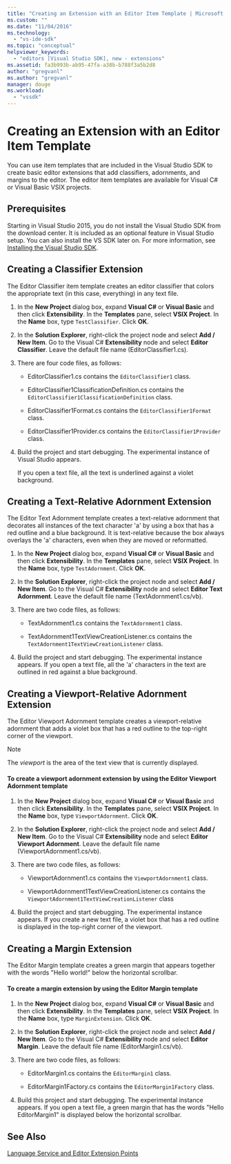 ```yaml
---
title: "Creating an Extension with an Editor Item Template | Microsoft Docs"
ms.custom: ""
ms.date: "11/04/2016"
ms.technology: 
  - "vs-ide-sdk"
ms.topic: "conceptual"
helpviewer_keywords: 
  - "editors [Visual Studio SDK], new - extensions"
ms.assetid: fa3b993b-ab95-47fa-a38b-b788f3a5b2d8
author: "gregvanl"
ms.author: "gregvanl"
manager: douge
ms.workload: 
  - "vssdk"
---
```

# Creating an Extension with an Editor Item Template
You can use item templates that are included in the Visual Studio SDK to create basic editor extensions that add classifiers, adornments, and margins to the editor. The editor item templates are available for Visual C# or Visual Basic VSIX projects.  
  
## Prerequisites  
 Starting in Visual Studio 2015, you do not install the Visual Studio SDK from the download center. It is included as an optional feature in Visual Studio setup. You can also install the VS SDK later on. For more information, see [Installing the Visual Studio SDK](../extensibility/installing-the-visual-studio-sdk.md).  
  
## Creating a Classifier Extension  
 The Editor Classifier item template creates an editor classifier that colors the appropriate text (in this case, everything) in any text file.  
  
1.  In the **New Project** dialog box, expand **Visual C#** or **Visual Basic** and then click **Extensibility**. In the **Templates** pane, select **VSIX Project**. In the **Name** box, type `TestClassifier`. Click **OK**.  
  
2.  In the **Solution Explorer**, right-click the project node and select **Add / New Item**. Go to the Visual C# **Extensibility** node and select **Editor Classifier**. Leave the default file name (EditorClassifier1.cs).  
  
3.  There are four code files, as follows:  
  
    -   EditorClassifier1.cs contains the `EditorClassifier1` class.  
  
    -   EditorClassifier1ClassificationDefinition.cs contains the `EditorClassifier1ClassificationDefinition` class.  
  
    -   EditorClassifier1Format.cs contains the `EditorClassifier1Format`  class.  
  
    -   EditorClassifier1Provider.cs contains the `EditorClassifier1Provider` class.  
  
4.  Build the project and start debugging. The experimental instance of Visual Studio appears.  
  
     If you open a text file, all the text is underlined against a violet background.  
  
## Creating a Text-Relative Adornment Extension  
 The Editor Text Adornment template creates a text-relative adornment that decorates all instances of the text character 'a' by using a box that has a red outline and a blue background. It is text-relative because the box always overlays the 'a' characters, even when they are moved or reformatted.  
  
1.  In the **New Project** dialog box, expand **Visual C#** or **Visual Basic** and then click **Extensibility**. In the **Templates** pane, select **VSIX Project**. In the **Name** box, type `TestAdornment`. Click **OK**.  
  
2.  In the **Solution Explorer**, right-click the project node and select **Add / New Item**. Go to the Visual C# **Extensibility** node and select **Editor Text Adornment**. Leave the default file name (TextAdornment1.cs/vb).  
  
3.  There are two code files, as follows:  
  
    -   TextAdornment1.cs contains the `TextAdornment1` class.  
  
    -   TextAdornment1TextViewCreationListener.cs contains the `TextAdornment1TextViewCreationListener` class.  
  
4.  Build the project and start debugging. The experimental instance appears. If you open a text file, all the 'a' characters in the text are outlined in red against a blue background.  
  
## Creating a Viewport-Relative Adornment Extension  
 The Editor Viewport Adornment template creates a viewport-relative adornment that adds a violet box that has a red outline to the top-right corner of the viewport.  
  
> [!NOTE]
>  The *viewport* is the area of the text view that is currently displayed.  
  
#### To create a viewport adornment extension by using the Editor Viewport Adornment template  
  
1.  In the **New Project** dialog box, expand **Visual C#** or **Visual Basic** and then click **Extensibility**. In the **Templates** pane, select **VSIX Project**. In the **Name** box, type `ViewportAdornment`. Click **OK**.  
  
2.  In the **Solution Explorer**, right-click the project node and select **Add / New Item**. Go to the Visual C# **Extensibility** node and select **Editor Viewport Adornment**. Leave the default file name (ViewportAdornment1.cs/vb).  
  
3.  There are two code files, as follows:  
  
    -   ViewportAdornment1.cs contains the `ViewportAdornment1` class.  
  
    -   ViewportAdornment1TextViewCreationListener.cs contains the `ViewportAdornment1TextViewCreationListener` class  
  
4.  Build the project and start debugging. The experimental instance appears. If you create a new text file, a violet box that has a red outline is displayed in the top-right corner of the viewport.  
  
## Creating a Margin Extension  
 The Editor Margin template creates a green margin that appears together with the words "Hello world!" below the horizontal scrollbar.  
  
#### To create a margin extension by using the Editor Margin template  
  
1.  In the **New Project** dialog box, expand **Visual C#** or **Visual Basic** and then click **Extensibility**. In the **Templates** pane, select **VSIX Project**. In the **Name** box, type `MarginExtension`. Click **OK**.  
  
2.  In the **Solution Explorer**, right-click the project node and select **Add / New Item**. Go to the Visual C# **Extensibility** node and select **Editor Margin**. Leave the default file name (EditorMargin1.cs/vb).  
  
3.  There are two code files, as follows:  
  
    -   EditorMargin1.cs contains the `EditorMargin1` class.  
  
    -   EditorMargin1Factory.cs contains the `EditorMargin1Factory` class.  
  
4.  Build this project and start debugging. The experimental instance appears. If you open a text file, a green margin that has the words "Hello EditorMargin1" is displayed below the horizontal scrollbar.  
  
## See Also  
 [Language Service and Editor Extension Points](../extensibility/language-service-and-editor-extension-points.md)
